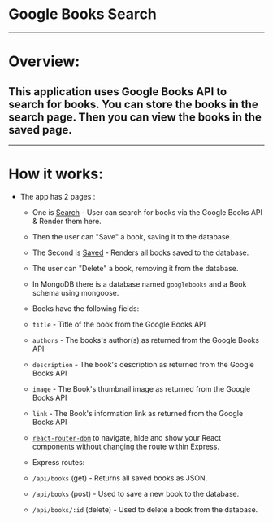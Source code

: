 # Google Books Search
---
# Overview:
## This application uses Google Books API to search for books. You can store the books in the search page. Then you can view the books in the saved page.
--- 
# How it works:

*   The app has 2 pages :
    * One is [Search](Search.png) - User can search for books via the Google Books API & Render them here. 

    * Then the user can "Save" a book, saving it to the database.

    * The Second is [Saved](Saved.png) - Renders all books saved to the database. 
    
    * The user can "Delete" a book, removing it from the database.

    * In MongoDB there is a database named `googlebooks` and a Book schema using mongoose.

    * Books have the following fields:
    * `title` - Title of the book from the Google Books API
    * `authors` - The books's author(s) as returned from the Google Books API
    * `description` - The book's description as returned from the Google Books API
    * `image` - The Book's thumbnail image as returned from the Google Books API
    * `link` - The Book's information link as returned from the Google Books API

    * [`react-router-dom`](https://github.com/reactjs/react-router) to navigate, hide and show your React components without changing the route within Express.

    * Express routes:

    * `/api/books` (get) - Returns all saved books as JSON.

    * `/api/books` (post) - Used to save a new book to the database.

    * `/api/books/:id` (delete) - Used to delete a book from the database.




